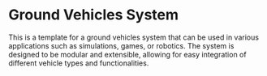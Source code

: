 # Ground Vehicles System

This is a template for a ground vehicles system that can be used in various applications such as simulations, games, or robotics.
The system is designed to be modular and extensible, allowing for easy integration of different vehicle types and functionalities.
